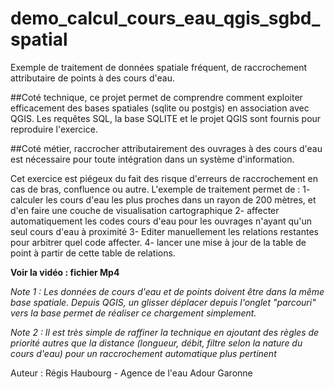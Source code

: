 # demo_calcul_cours_eau_qgis_sgbd_spatial
Exemple de traitement de données spatiale fréquent, de raccrochement attributaire de points à des cours d'eau.


##Coté technique,
ce projet permet de comprendre comment exploiter efficacement des bases spatiales (sqlite ou postgis) en association avec QGIS. 
Les requêtes SQL, la base SQLITE et le projet QGIS sont fournis pour reproduire l'exercice. 

##Coté métier, raccrocher attributairement des ouvrages à des cours d'eau est nécessaire pour toute intégration dans un système d'information. 

Cet exercice est piégeux du fait des risque d'erreurs de raccrochement en cas de bras, confluence ou autre. 
L'exemple de traitement permet de :
	  1- calculer les cours d'eau les plus proches dans un rayon de 200 mètres, et d'en faire une couche de visualisation cartographique
	  2- affecter automatiquement les codes cours d'eau pour les ouvrages n'ayant qu'un seul cours d'eau à proximité
	  3- Editer manuellement les relations restantes pour arbitrer quel code affecter. 
	  4- lancer une mise à jour de la table de point à partir de cette table de relations.
	  
**Voir la vidéo : fichier Mp4**
	  
*Note 1 : Les données de cours d'eau et de points doivent être dans la même base spatiale. Depuis QGIS, un glisser déplacer depuis l'onglet "parcouri" vers la base permet de réaliser ce chargement simplement.* 

*Note 2 : Il est très simple de raffiner la technique en ajoutant des règles de priorité autres que la distance (longueur, débit, filtre selon la nature du cours d'eau) pour un raccrochement automatique plus pertinent*
	
	  
Auteur : Régis Haubourg - Agence de l'eau Adour Garonne	  
	  
